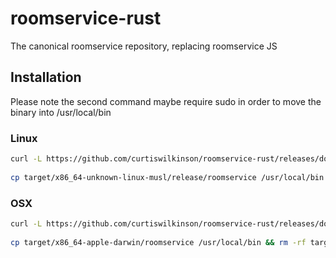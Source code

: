 # roomservice-rust
The canonical roomservice repository, replacing roomservice JS

## Installation

Please note the second command maybe require sudo in order to move the binary into /usr/local/bin

### Linux

```sh
curl -L https://github.com/curtiswilkinson/roomservice-rust/releases/download/v4.0.1/x86_64-unknown-linux-musl.tar.gz | tar xz
 
cp target/x86_64-unknown-linux-musl/release/roomservice /usr/local/bin && rm -rf target roomservice.tar.gz
```

### OSX

```sh
curl -L https://github.com/curtiswilkinson/roomservice-rust/releases/download/v4.0.1/x86_64-apple-darwin.tar.gz | tar xz
 
cp target/x86_64-apple-darwin/roomservice /usr/local/bin && rm -rf target roomservice.tar.gz

```
